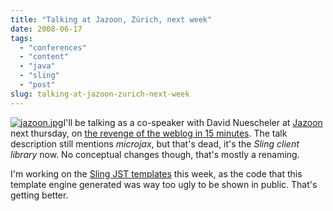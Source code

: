```yaml
---
title: "Talking at Jazoon, Zürich, next week"
date: 2008-06-17
tags: 
  - "conferences"
  - "content"
  - "java"
  - "sling"
  - "post"
slug: talking-at-jazoon-zurich-next-week
---
```


[![jazoon.jpg](http://bdelacretaz.files.wordpress.com/2008/06/jazoon.jpg)](http://jazoon.com)I'll be talking as a co-speaker with David Nuescheler at [Jazoon](http://jazoon.com/) next thursday, on [the revenge of the weblog in 15 minutes](http://jazoon.com/jazoon08/en/conference/presentationdetails.html?type=sid&detail=3140). The talk description still mentions _microjax_, but that's dead, it's the _Sling client library_ now. No conceptual changes though, that's mostly a renaming.

I'm working on the [Sling JST templates](https://issues.apache.org/jira/browse/SLING-466) this week, as the code that this template engine generated was way too ugly to be shown in public. That's getting better.
